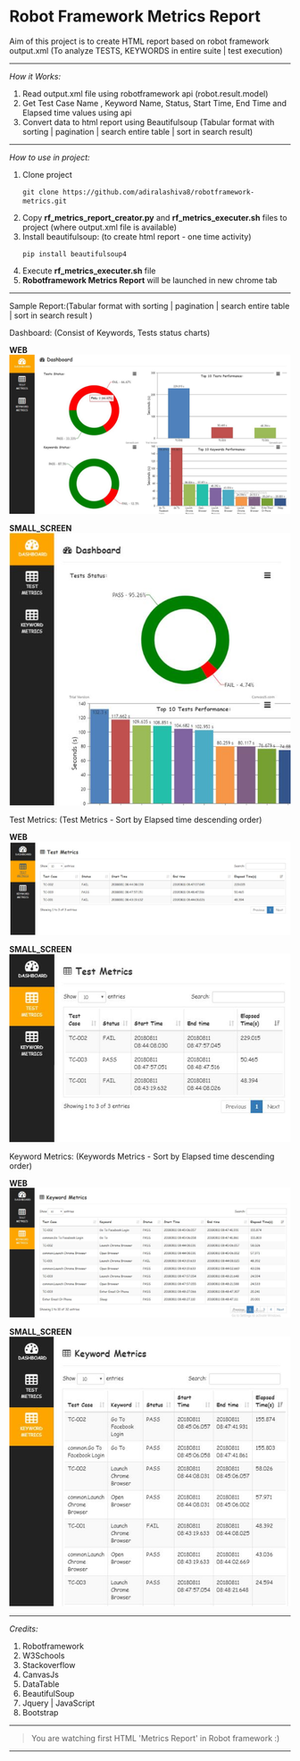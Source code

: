# Robot Framework Metrics Report

Aim of this project is to create HTML report based on robot framework output.xml (To analyze TESTS, KEYWORDS in entire suite | test execution)

---

*How it Works:*

1. Read output.xml file using robotframework api (robot.result.model)
2. Get Test Case Name , Keyword Name, Status, Start Time, End Time and Elapsed time values using api
3. Convert data to html report using Beautifulsoup (Tabular format with sorting | pagination | search entire table | sort in search result)

---

*How to use in project:*

1. Clone project
    ```
    git clone https://github.com/adiralashiva8/robotframework-metrics.git
    ```
2. Copy __rf_metrics_report_creator.py__ and __rf_metrics_executer.sh__ files to project (where output.xml file is available)
3. Install beautifulsoup: (to create html report - one time activity)
    ```
    pip install beautifulsoup4
    ```
4. Execute __rf_metrics_executer.sh__ file
5. __Robotframework Metrics Report__ will be launched in new chrome tab

---

 Sample Report:(Tabular format with sorting | pagination | search entire table | sort in search result )
 
 Dashboard: (Consist of Keywords, Tests status charts)

 __WEB__
 ![Screenshot](web_dashboard.JPG)

 __SMALL_SCREEN__
 ![Screenshot](mobile_dashboard.JPG)

 Test Metrics:  (Test Metrics - Sort by Elapsed time descending order)

  __WEB__
 ![Screenshot](Web_Test_Metrics.JPG)

 __SMALL_SCREEN__
 ![Screenshot](mobile_test_metrics.JPG)

 Keyword Metrics: (Keywords Metrics - Sort by Elapsed time descending order)

 __WEB__
 ![Screenshot](web_keyword_metrics.JPG)
 
 __SMALL_SCREEN__
 ![Screenshot](mobile_keyword_metrics.JPG)

---

*Credits:*

1. Robotframework
2. W3Schools
3. Stackoverflow
4. CanvasJs
5. DataTable
6. BeautifulSoup
7. Jquery | JavaScript
8. Bootstrap

---

> You are watching first HTML 'Metrics Report' in Robot framework :)

---